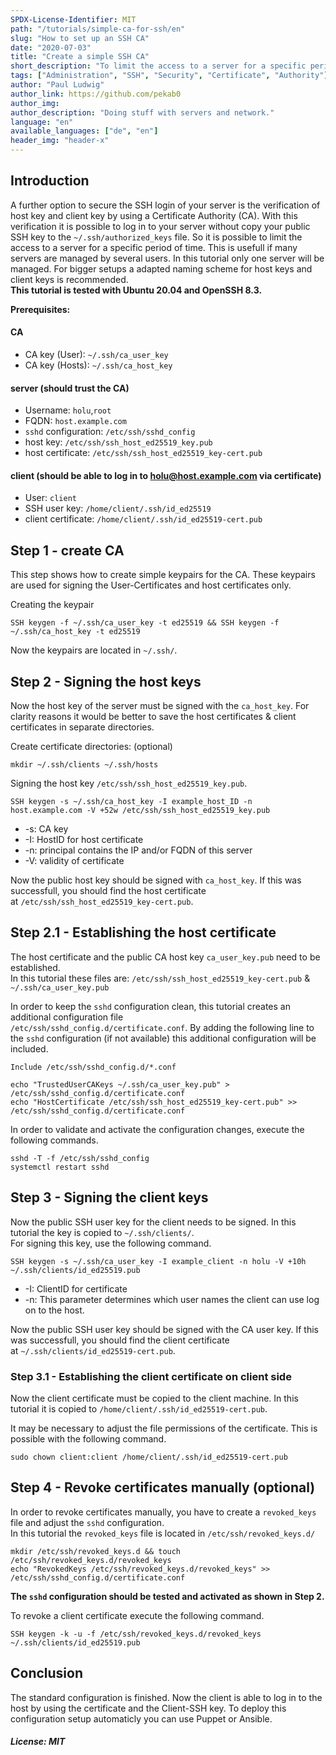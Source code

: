 ```yaml
---
SPDX-License-Identifier: MIT
path: "/tutorials/simple-ca-for-ssh/en"
slug: "How to set up an SSH CA"
date: "2020-07-03"
title: "Create a simple SSH CA"
short_description: "To limit the access to a server for a specific period of time, a SSH CA is suitable."
tags: ["Administration", "SSH", "Security", "Certificate", "Authority"]
author: "Paul Ludwig"
author_link: https://github.com/pekab0
author_img: 
author_description: "Doing stuff with servers and network."
language: "en"
available_languages: ["de", "en"]
header_img: "header-x"
---
```


## Introduction

A further option to secure the SSH login of your server is the verification of host key and client key by using a Certificate Authority (CA).
With this verification it is possible to log in to your server without copy your public SSH key to the `~/.ssh/authorized_keys` file.
So it is possible to limit the access to a server for a specific period of time. This is usefull if many servers are managed by several users.
In this tutorial only one server will be managed. For bigger setups a adapted naming scheme for host keys and client keys is recommended.  
**This tutorial is tested with Ubuntu 20.04 and OpenSSH 8.3.**

**Prerequisites:**

#### CA

* CA key (User): `~/.ssh/ca_user_key`
* CA key (Hosts): `~/.ssh/ca_host_key`

#### server (should trust the CA)

* Username: `holu`,`root`
* FQDN: `host.example.com`
* `sshd` configuration: `/etc/ssh/sshd_config`
* host key: `/etc/ssh/ssh_host_ed25519_key.pub`
* host certificate: `/etc/ssh/ssh_host_ed25519_key-cert.pub`

#### client (should be able to log in to holu@host.example.com via certificate)
* User: `client`
* SSH user key: `/home/client/.ssh/id_ed25519`
* client certificate: `/home/client/.ssh/id_ed25519-cert.pub`

## Step 1 - create CA

This step shows how to create simple keypairs for the CA. These keypairs are used for signing the User-Certificates and host certificates only.

Creating the keypair
```
SSH keygen -f ~/.ssh/ca_user_key -t ed25519 && SSH keygen -f ~/.ssh/ca_host_key -t ed25519
```
Now the keypairs are located in `~/.ssh/`.

## Step 2 - Signing the host keys

Now the host key of the server must be signed with the `ca_host_key`.
For clarity reasons it would be better to save the host certificates & client certificates in separate directories.

Create certificate directories: (optional)
```
mkdir ~/.ssh/clients ~/.ssh/hosts
```
Signing the host key `/etc/ssh/ssh_host_ed25519_key.pub`.
```
SSH keygen -s ~/.ssh/ca_host_key -I example_host_ID -n host.example.com -V +52w /etc/ssh/ssh_host_ed25519_key.pub
```

* -s: CA key
* -I: HostID for host certificate
* -n: principal contains the IP and/or FQDN of this server
* -V: validity of certificate

Now the public host key should be signed with `ca_host_key`. If this was successfull, you should find the host certificate  
at `/etc/ssh/ssh_host_ed25519_key-cert.pub`.

## Step 2.1 - Establishing the host certificate

The host certificate and the public CA host key `ca_user_key.pub` need to be established.  
In this tutorial these files are: `/etc/ssh/ssh_host_ed25519_key-cert.pub` & `~/.ssh/ca_user_key.pub`

In order to keep the `sshd` configuration clean, this tutorial creates an additional configuration file  
`/etc/ssh/sshd_config.d/certificate.conf`.
By adding the following line to the `sshd` configuration (if not available) this additional configuration will be included.
```
Include /etc/ssh/sshd_config.d/*.conf
```
```
echo "TrustedUserCAKeys ~/.ssh/ca_user_key.pub" > /etc/ssh/sshd_config.d/certificate.conf
echo "HostCertificate /etc/ssh/ssh_host_ed25519_key-cert.pub" >> /etc/ssh/sshd_config.d/certificate.conf
```
In order to validate and activate the configuration changes, execute the following commands.
```
sshd -T -f /etc/ssh/sshd_config
systemctl restart sshd
```

## Step 3 - Signing the client keys

Now the public SSH user key for the client needs to be signed. In this tutorial the key is copied to `~/.ssh/clients/`.  
For signing this key, use the following command.
```
SSH keygen -s ~/.ssh/ca_user_key -I example_client -n holu -V +10h ~/.ssh/clients/id_ed25519.pub
```

* -I: ClientID for certificate
* -n: This parameter determines which user names the client can use log on to the host.

Now the public SSH user key should be signed with the CA user key. If this was successfull, you should find the client certificate  
at `~/.ssh/clients/id_ed25519-cert.pub`.

### Step 3.1 - Establishing the client certificate on client side

Now the client certificate must be copied to the client machine.
In this tutorial it is copied to `/home/client/.ssh/id_ed25519-cert.pub`.

It may be necessary to adjust the file permissions of the certificate. This is possible with the following command.
```
sudo chown client:client /home/client/.ssh/id_ed25519-cert.pub
```

## Step 4 - Revoke certificates manually (optional)

In order to revoke certificates manually, you have to create a `revoked_keys` file and adjust the `sshd` configuration.  
In this tutorial the `revoked_keys` file is located in `/etc/ssh/revoked_keys.d/`
```
mkdir /etc/ssh/revoked_keys.d && touch /etc/ssh/revoked_keys.d/revoked_keys
echo "RevokedKeys /etc/ssh/revoked_keys.d/revoked_keys" >> /etc/ssh/sshd_config.d/certificate.conf
```
**The `sshd` configuration should be tested and activated as shown in Step 2.** 

To revoke a client certificate execute the following command.
```
SSH keygen -k -u -f /etc/ssh/revoked_keys.d/revoked_keys ~/.ssh/clients/id_ed25519.pub
```

## Conclusion

The standard configuration is finished. Now the client is able to log in to the host by using the certificate and the Client-SSH key.
To deploy this configuration setup automaticly you can use Puppet or Ansible.

##### License: MIT

<!--

Contributor's Certificate of Origin

By making a contribution to this project, I certify that:

(a) The contribution was created in whole or in part by me and I have
    the right to submit it under the license indicated in the file; or

(b) The contribution is based upon previous work that, to the best of my
    knowledge, is covered under an appropriate license and I have the
    right under that license to submit that work with modifications,
    whether created in whole or in part by me, under the same license
    (unless I am permitted to submit under a different license), as
    indicated in the file; or

(c) The contribution was provided directly to me by some other person
    who certified (a), (b) or (c) and I have not modified it.

(d) I understand and agree that this project and the contribution are
    public and that a record of the contribution (including all personal
    information I submit with it, including my sign-off) is maintained
    indefinitely and may be redistributed consistent with this project
    or the license(s) involved.

Signed-off-by: [submitter's name and email address here]

-->
